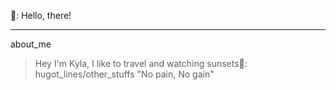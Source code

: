 🌻: Hello, there!
***
about_me
>  Hey I'm Kyla, I like to travel and watching sunsets💛:
hugot_lines/other_stuffs
> "No pain, No gain" 
